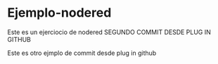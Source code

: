 # Ejemplo-nodered
Este es un ejerciocio de nodered
SEGUNDO COMMIT DESDE PLUG IN GITHUB

Este es otro ejmplo de commit desde plug in github